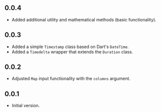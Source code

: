 ## 0.0.4
- Added additional utility and mathematical methods (basic functionality).
## 0.0.3
- Added a simple `Timestamp` class based on Dart's `DateTime`.
- Added a `Timedelta` wrapper that extends the `Duration` class.

## 0.0.2
- Adjusted `Map` input functionality with the `columns` argument.

## 0.0.1
- Initial version.